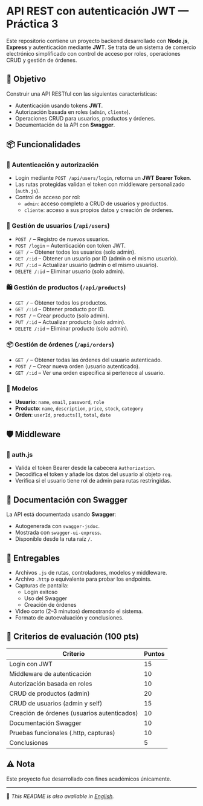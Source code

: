 # API REST con autenticación JWT — Práctica 3

Este repositorio contiene un proyecto backend desarrollado con **Node.js**, **Express** y autenticación mediante **JWT**. Se trata de un sistema de comercio electrónico simplificado con control de acceso por roles, operaciones CRUD y gestión de órdenes.

## 🎯 Objetivo

Construir una API RESTful con las siguientes características:
- Autenticación usando tokens **JWT**.
- Autorización basada en roles (`admin`, `cliente`).
- Operaciones CRUD para usuarios, productos y órdenes.
- Documentación de la API con **Swagger**.

## 📦 Funcionalidades

### 🔐 Autenticación y autorización
- Login mediante `POST /api/users/login`, retorna un **JWT Bearer Token**.
- Las rutas protegidas validan el token con middleware personalizado (`auth.js`).
- Control de acceso por rol:
  - `admin`: acceso completo a CRUD de usuarios y productos.
  - `cliente`: acceso a sus propios datos y creación de órdenes.

### 👥 Gestión de usuarios (`/api/users`)
- `POST /` – Registro de nuevos usuarios.
- `POST /login` – Autenticación con token JWT.
- `GET /` – Obtener todos los usuarios (solo admin).
- `GET /:id` – Obtener un usuario por ID (admin o el mismo usuario).
- `PUT /:id` – Actualizar usuario (admin o el mismo usuario).
- `DELETE /:id` – Eliminar usuario (solo admin).

### 🛍️ Gestión de productos (`/api/products`)
- `GET /` – Obtener todos los productos.
- `GET /:id` – Obtener producto por ID.
- `POST /` – Crear producto (solo admin).
- `PUT /:id` – Actualizar producto (solo admin).
- `DELETE /:id` – Eliminar producto (solo admin).

### 📦 Gestión de órdenes (`/api/orders`)
- `GET /` – Obtener todas las órdenes del usuario autenticado.
- `POST /` – Crear nueva orden (usuario autenticado).
- `GET /:id` – Ver una orden específica si pertenece al usuario.

### 🧱 Modelos
- **Usuario**: `name`, `email`, `password`, `role`
- **Producto**: `name`, `description`, `price`, `stock`, `category`
- **Orden**: `userId`, `products[]`, `total`, `date`

## 🛡️ Middleware

### 🔑 auth.js
- Valida el token Bearer desde la cabecera `Authorization`.
- Decodifica el token y añade los datos del usuario al objeto `req`.
- Verifica si el usuario tiene rol de admin para rutas restringidas.

## 📘 Documentación con Swagger

La API está documentada usando **Swagger**:
- Autogenerada con `swagger-jsdoc`.
- Mostrada con `swagger-ui-express`.
- Disponible desde la ruta raíz `/`.

## 🧪 Entregables

- Archivos `.js` de rutas, controladores, modelos y middleware.
- Archivo `.http` o equivalente para probar los endpoints.
- Capturas de pantalla:
  - Login exitoso
  - Uso del Swagger
  - Creación de órdenes
- Video corto (2–3 minutos) demostrando el sistema.
- Formato de autoevaluación y conclusiones.

## 📝 Criterios de evaluación (100 pts)

| Criterio                                      | Puntos |
|----------------------------------------------|--------|
| Login con JWT                                | 15     |
| Middleware de autenticación                  | 10     |
| Autorización basada en roles                 | 10     |
| CRUD de productos (admin)                    | 20     |
| CRUD de usuarios (admin y self)              | 15     |
| Creación de órdenes (usuarios autenticados)  | 10     |
| Documentación Swagger                        | 10     |
| Pruebas funcionales (.http, capturas)        | 10     |
| Conclusiones                                 | 5      |

## ⚠️ Nota

Este proyecto fue desarrollado con fines académicos únicamente.

---

📄 _This README is also available in [English](README.md)._
